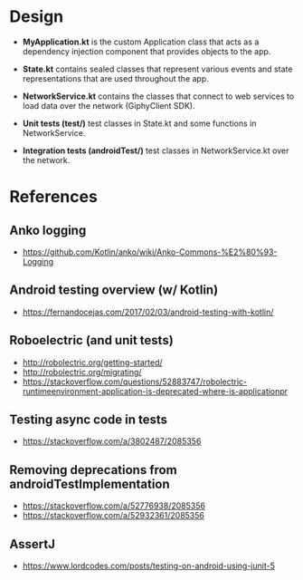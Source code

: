 # Design

- **MyApplication.kt** is the custom Application class that acts as a 
dependency injection component that provides objects to the app.

- **State.kt** contains sealed classes that represent various events and state
representations that are used throughout the app.

- **NetworkService.kt** contains the classes that connect to web services to
load data over the network (GiphyClient SDK).

- **Unit tests (test/)** test classes in State.kt and some functions in
NetworkService.

- **Integration tests (androidTest/)** test classes in NetworkService.kt over
the network.

# References

## Anko logging
- https://github.com/Kotlin/anko/wiki/Anko-Commons-%E2%80%93-Logging

## Android testing overview (w/ Kotlin)
- https://fernandocejas.com/2017/02/03/android-testing-with-kotlin/

## Roboelectric (and unit tests)
- http://robolectric.org/getting-started/
- http://robolectric.org/migrating/
- https://stackoverflow.com/questions/52883747/robolectric-runtimeenvironment-application-is-deprecated-where-is-applicationpr

## Testing async code in tests
- https://stackoverflow.com/a/3802487/2085356

## Removing deprecations from androidTestImplementation
- https://stackoverflow.com/a/52776938/2085356
- https://stackoverflow.com/a/52932361/2085356

## AssertJ
- https://www.lordcodes.com/posts/testing-on-android-using-junit-5